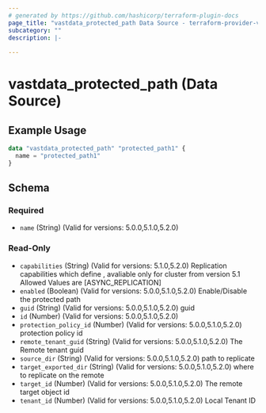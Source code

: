```yaml
---
# generated by https://github.com/hashicorp/terraform-plugin-docs
page_title: "vastdata_protected_path Data Source - terraform-provider-vastdata"
subcategory: ""
description: |-
  
---
```


# vastdata_protected_path (Data Source)



## Example Usage

```terraform
data "vastdata_protected_path" "protected_path1" {
  name = "protected_path1"
}
```

<!-- schema generated by tfplugindocs -->
## Schema

### Required

- `name` (String) (Valid for versions: 5.0.0,5.1.0,5.2.0)

### Read-Only

- `capabilities` (String) (Valid for versions: 5.1.0,5.2.0) Replication capabilities which define , avaliable only for cluster from version 5.1 Allowed Values are [ASYNC_REPLICATION]
- `enabled` (Boolean) (Valid for versions: 5.0.0,5.1.0,5.2.0) Enable/Disable the protected path
- `guid` (String) (Valid for versions: 5.0.0,5.1.0,5.2.0) guid
- `id` (Number) (Valid for versions: 5.0.0,5.1.0,5.2.0)
- `protection_policy_id` (Number) (Valid for versions: 5.0.0,5.1.0,5.2.0) protection policy id
- `remote_tenant_guid` (String) (Valid for versions: 5.0.0,5.1.0,5.2.0) The Remote tenant guid
- `source_dir` (String) (Valid for versions: 5.0.0,5.1.0,5.2.0) path to replicate
- `target_exported_dir` (String) (Valid for versions: 5.0.0,5.1.0,5.2.0) where to replicate on the remote
- `target_id` (Number) (Valid for versions: 5.0.0,5.1.0,5.2.0) The remote target object id
- `tenant_id` (Number) (Valid for versions: 5.0.0,5.1.0,5.2.0) Local Tenant ID
